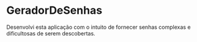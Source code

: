 # GeradorDeSenhas
Desenvolvi esta aplicação com o intuito de fornecer senhas complexas e dificultosas de serem descobertas.
